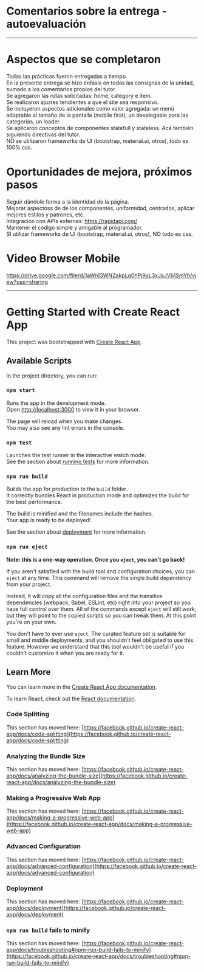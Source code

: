 # Comentarios sobre la entrega - autoevaluación
----

# Aspectos que se completaron

Todas las prácticas fueron entregadas a tiempo. \
En la presente entrega se hizo énfasis en todas las consignas de la unidad, sumado a los comentarios propios del tutor. \
Se agregaron las rutas solicitadas: home, category e ítem. \
Se realizaron ajustes tendientes a que el site sea responsivo. \
Se incluyeron aspectos adicionales como valor agregada: un menú adaptable al tamaño de la pantalla (mobile first), un desplegable para las categorías, un loader. \
Se aplicaron conceptos de componentes statefull y stateless. Acá también siguiendo directivas del tutor. \
NO se utilizaron frameworks de UI (bootstrap, material.ui, otros), todo es 100% css. 

# Oportunidades de mejora, próximos pasos
Seguir dándole forma a la identidad de la página. \
Mejorar aspectoss de de los componentes, uniformidad, centrados, aplicar mejores estilos y patrones,  etc.  \
Integración con APIs externas: https://rapidapi.com/ \
Mantener el código simple y amigable al programador. \
SI utilizar frameworks de UI (bootstrap, material.ui, otros), NO todo es css.  


# Video Browser Mobile

https://drive.google.com/file/d/1aWn13WNZakpLq0hPj9yL3xJaJVb1SmYh/view?usp=sharing


-----



# Getting Started with Create React App

This project was bootstrapped with [Create React App](https://github.com/facebook/create-react-app).

## Available Scripts

In the project directory, you can run:

### `npm start`

Runs the app in the development mode.\
Open [http://localhost:3000](http://localhost:3000) to view it in your browser.

The page will reload when you make changes.\
You may also see any lint errors in the console.

### `npm test`

Launches the test runner in the interactive watch mode.\
See the section about [running tests](https://facebook.github.io/create-react-app/docs/running-tests) for more information.

### `npm run build`

Builds the app for production to the `build` folder.\
It correctly bundles React in production mode and optimizes the build for the best performance.

The build is minified and the filenames include the hashes.\
Your app is ready to be deployed!

See the section about [deployment](https://facebook.github.io/create-react-app/docs/deployment) for more information.

### `npm run eject`

**Note: this is a one-way operation. Once you `eject`, you can't go back!**

If you aren't satisfied with the build tool and configuration choices, you can `eject` at any time. This command will remove the single build dependency from your project.

Instead, it will copy all the configuration files and the transitive dependencies (webpack, Babel, ESLint, etc) right into your project so you have full control over them. All of the commands except `eject` will still work, but they will point to the copied scripts so you can tweak them. At this point you're on your own.

You don't have to ever use `eject`. The curated feature set is suitable for small and middle deployments, and you shouldn't feel obligated to use this feature. However we understand that this tool wouldn't be useful if you couldn't customize it when you are ready for it.

## Learn More

You can learn more in the [Create React App documentation](https://facebook.github.io/create-react-app/docs/getting-started).

To learn React, check out the [React documentation](https://reactjs.org/).

### Code Splitting

This section has moved here: [https://facebook.github.io/create-react-app/docs/code-splitting](https://facebook.github.io/create-react-app/docs/code-splitting)

### Analyzing the Bundle Size

This section has moved here: [https://facebook.github.io/create-react-app/docs/analyzing-the-bundle-size](https://facebook.github.io/create-react-app/docs/analyzing-the-bundle-size)

### Making a Progressive Web App

This section has moved here: [https://facebook.github.io/create-react-app/docs/making-a-progressive-web-app](https://facebook.github.io/create-react-app/docs/making-a-progressive-web-app)

### Advanced Configuration

This section has moved here: [https://facebook.github.io/create-react-app/docs/advanced-configuration](https://facebook.github.io/create-react-app/docs/advanced-configuration)

### Deployment

This section has moved here: [https://facebook.github.io/create-react-app/docs/deployment](https://facebook.github.io/create-react-app/docs/deployment)

### `npm run build` fails to minify

This section has moved here: [https://facebook.github.io/create-react-app/docs/troubleshooting#npm-run-build-fails-to-minify](https://facebook.github.io/create-react-app/docs/troubleshooting#npm-run-build-fails-to-minify)
